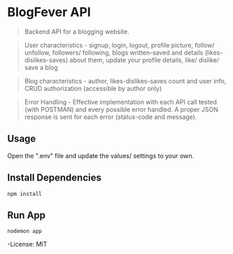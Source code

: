 # BlogFever API

> Backend API for a blogging website.

> User characteristics - signup, login, logout, profile picture, follow/ unfollow, followers/ following, blogs written-saved and details (likes- dislikes-saves) about them, update your profile details, like/ dislike/ save a blog

> Blog characteristics - author, likes-dislikes-saves count and user info, CRUD authorization (accessible by author only)

> Error Handling - Effective implementation with each API call tested (with POSTMAN) and every possible error handled. A proper JSON response is sent for each error (status-code and message).

## Usage

Open the ".env" file and update the values/ settings to your own.

## Install Dependencies

```
npm install
```

## Run App

```
nodemon app
```

-License: MIT
